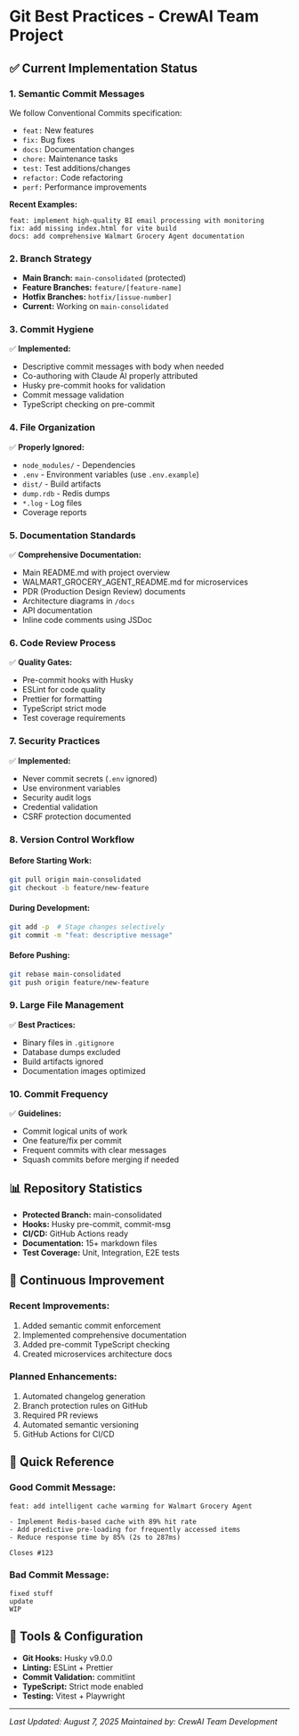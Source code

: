 # Git Best Practices - CrewAI Team Project

## ✅ Current Implementation Status

### 1. **Semantic Commit Messages**
We follow Conventional Commits specification:
- `feat:` New features
- `fix:` Bug fixes
- `docs:` Documentation changes
- `chore:` Maintenance tasks
- `test:` Test additions/changes
- `refactor:` Code refactoring
- `perf:` Performance improvements

**Recent Examples:**
```
feat: implement high-quality BI email processing with monitoring
fix: add missing index.html for vite build
docs: add comprehensive Walmart Grocery Agent documentation
```

### 2. **Branch Strategy**
- **Main Branch:** `main-consolidated` (protected)
- **Feature Branches:** `feature/[feature-name]`
- **Hotfix Branches:** `hotfix/[issue-number]`
- **Current:** Working on `main-consolidated`

### 3. **Commit Hygiene**
✅ **Implemented:**
- Descriptive commit messages with body when needed
- Co-authoring with Claude AI properly attributed
- Husky pre-commit hooks for validation
- Commit message validation
- TypeScript checking on pre-commit

### 4. **File Organization**
✅ **Properly Ignored:**
- `node_modules/` - Dependencies
- `.env` - Environment variables (use `.env.example`)
- `dist/` - Build artifacts
- `dump.rdb` - Redis dumps
- `*.log` - Log files
- Coverage reports

### 5. **Documentation Standards**
✅ **Comprehensive Documentation:**
- Main README.md with project overview
- WALMART_GROCERY_AGENT_README.md for microservices
- PDR (Production Design Review) documents
- Architecture diagrams in `/docs`
- API documentation
- Inline code comments using JSDoc

### 6. **Code Review Process**
✅ **Quality Gates:**
- Pre-commit hooks with Husky
- ESLint for code quality
- Prettier for formatting
- TypeScript strict mode
- Test coverage requirements

### 7. **Security Practices**
✅ **Implemented:**
- Never commit secrets (`.env` ignored)
- Use environment variables
- Security audit logs
- Credential validation
- CSRF protection documented

### 8. **Version Control Workflow**

#### Before Starting Work:
```bash
git pull origin main-consolidated
git checkout -b feature/new-feature
```

#### During Development:
```bash
git add -p  # Stage changes selectively
git commit -m "feat: descriptive message"
```

#### Before Pushing:
```bash
git rebase main-consolidated
git push origin feature/new-feature
```

### 9. **Large File Management**
✅ **Best Practices:**
- Binary files in `.gitignore`
- Database dumps excluded
- Build artifacts ignored
- Documentation images optimized

### 10. **Commit Frequency**
✅ **Guidelines:**
- Commit logical units of work
- One feature/fix per commit
- Frequent commits with clear messages
- Squash commits before merging if needed

## 📊 Repository Statistics

- **Protected Branch:** main-consolidated
- **Hooks:** Husky pre-commit, commit-msg
- **CI/CD:** GitHub Actions ready
- **Documentation:** 15+ markdown files
- **Test Coverage:** Unit, Integration, E2E tests

## 🔄 Continuous Improvement

### Recent Improvements:
1. Added semantic commit enforcement
2. Implemented comprehensive documentation
3. Added pre-commit TypeScript checking
4. Created microservices architecture docs

### Planned Enhancements:
1. Automated changelog generation
2. Branch protection rules on GitHub
3. Required PR reviews
4. Automated semantic versioning
5. GitHub Actions for CI/CD

## 📝 Quick Reference

### Good Commit Message:
```
feat: add intelligent cache warming for Walmart Grocery Agent

- Implement Redis-based cache with 89% hit rate
- Add predictive pre-loading for frequently accessed items
- Reduce response time by 85% (2s to 287ms)

Closes #123
```

### Bad Commit Message:
```
fixed stuff
update
WIP
```

## 🚀 Tools & Configuration

- **Git Hooks:** Husky v9.0.0
- **Linting:** ESLint + Prettier
- **Commit Validation:** commitlint
- **TypeScript:** Strict mode enabled
- **Testing:** Vitest + Playwright

---

*Last Updated: August 7, 2025*
*Maintained by: CrewAI Team Development*